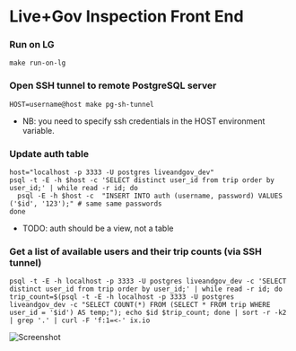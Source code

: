 # Live+Gov Inspection Front End

### Run on LG
```shell
make run-on-lg
```

### Open SSH tunnel to remote PostgreSQL server
```shell
HOST=username@host make pg-sh-tunnel
```
* NB: you need to specify ssh credentials in the HOST environment variable.

### Update auth table
```shell
host="localhost -p 3333 -U postgres liveandgov_dev"
psql -t -E -h $host -c 'SELECT distinct user_id from trip order by user_id;' | while read -r id; do
  psql -E -h $host -c  "INSERT INTO auth (username, password) VALUES ('$id', '123');" # same same passwords
done
```
* TODO: auth should be a view, not a table

### Get a list of available users and their trip counts (via SSH tunnel)
```shell
psql -t -E -h localhost -p 3333 -U postgres liveandgov_dev -c 'SELECT distinct user_id from trip order by user_id;' | while read -r id; do trip_count=$(psql -t -E -h localhost -p 3333 -U postgres liveandgov_dev -c "SELECT COUNT(*) FROM (SELECT * FROM trip WHERE user_id = '$id') AS temp;"); echo $id $trip_count; done | sort -r -k2 | grep '.' | curl -F 'f:1=<-' ix.io
```

![Screenshot](http://cl.ly/image/2R2J2c3y2304/Screen%20Shot%202015-03-10%20at%2007.17.30.png)
